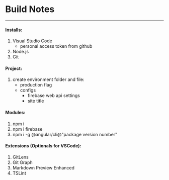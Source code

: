 # Build Notes
-------------

#### Installs:
1. Visual Studio Code
	- personal access token from github
2. Node.js
3. Git


#### Project:
1. create environment folder and file:
	- production flag
	- configs
		- firebase web api settings
		- site title

#### Modules:
1. npm i
2. npm i firebase
3. npm i -g @angular/cli@"package version number"


#### Extensions (Optionals for VSCode):
1. GitLens
2. Git Graph
3. Markdown Preview Enhanced
4. TSLint